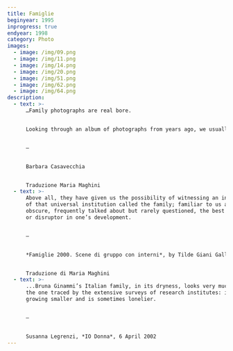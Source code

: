 ```yaml
---
title: Famiglie
beginyear: 1995
inprogress: true
endyear: 1998
category: Photo
images:
  - image: /img/09.png
  - image: /img/11.png
  - image: /img/14.png
  - image: /img/20.png
  - image: /img/51.png
  - image: /img/62.png
  - image: /img/64.png
description:
  - text: >-
      …Family photographs are real bore.


      Looking through an album of photographs from years ago, we usually feel unhappy or horribly embarrassed about a tragically fashionable hairstyle or sweater. You see familiar faces, tables laden with cakes and candles, Christmas tree, graduation parties, wedding, christenings and holidays.


      —


      Barbara Casavecchia


      Traduzione Maria Maghini
  - text: >-
      Above all, they have given us the possibility of witnessing an inside view
      of that universal institution called the family; familiar to us and yet
      obscure, frequently talked about but rarely questioned, the best protector
      or disruptor in one’s development. 


      —


      *Famiglie 2000. Scene di gruppo con interni*, by Tilde Giani Gallino, Einaudi, Torino 2000.


      Traduzione di Maria Maghini
  - text: >-
      ...Bruna Ginammi’s Italian family, in its dryness, looks very much like
      the one traced by the extensive surveys of research institutes: it is
      growing smaller and is sometimes lonelier.


      —


      Susanna Legrenzi, *IO Donna*, 6 April 2002
---
```

